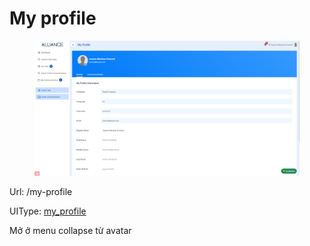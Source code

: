 # My profile

<figure><img src="../../.gitbook/assets/image (6).png" alt=""><figcaption></figcaption></figure>

Url: /my-profile

UIType: [my\_profile](../modules/app\_dnt/components/mypage/myprofile.md)

Mở ở menu collapse từ avatar
